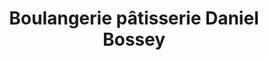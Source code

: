 ---
title: "Boulangerie pâtisserie Daniel Bossey"
url: /trelex/boulangerie-patisserie-daniel-bossey/
shop: Bäckerei
---